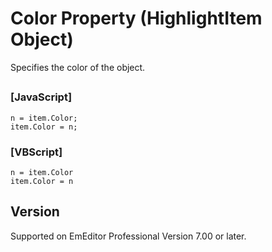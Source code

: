 # Color Property (HighlightItem Object)

Specifies the color of the object.

## 

### \[JavaScript\]

```
n = item.Color;
item.Color = n;
```

### \[VBScript\]

```
n = item.Color
item.Color = n
```

## Version

Supported on EmEditor Professional Version 7.00 or later.
